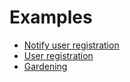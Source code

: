 # Examples

- [Notify user registration](./notify_user_registration.md)
- [User registration](./user_registration.md)
- [Gardening](./gardening.md)